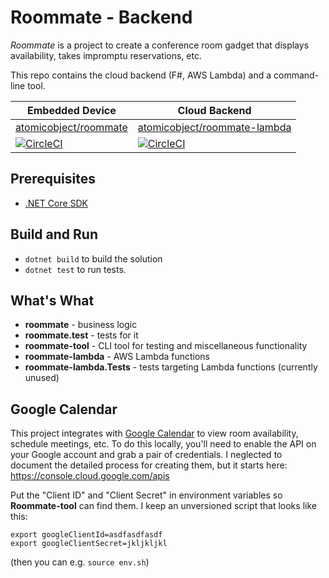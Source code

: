 # Roommate - Backend

_Roommate_ is a project to create a conference room gadget that displays availability, takes impromptu reservations, etc.

This repo contains the cloud backend (F#, AWS Lambda) and a command-line tool.

| Embedded Device                                                                                                           | Cloud Backend                                                                                                                           |
| ------------------------------------------------------------------------------------------------------------------------- | --------------------------------------------------------------------------------------------------------------------------------------- |
| [atomicobject/roommate](https://github.com/atomicobject/roommate)                                                         | [atomicobject/roommate-lambda](https://github.com/atomicobject/roommate-lambda)                                                         |
| [![CircleCI](https://circleci.com/gh/atomicobject/roommate.svg?style=svg)](https://circleci.com/gh/atomicobject/roommate) | [![CircleCI](https://circleci.com/gh/atomicobject/roommate-lambda.svg?style=svg)](https://circleci.com/gh/atomicobject/roommate-lambda) |

## Prerequisites

- [.NET Core SDK](https://www.microsoft.com/net/download)

## Build and Run

- `dotnet build` to build the solution
- `dotnet test` to run tests.

## What's What

- **roommate** - business logic
- **roommate.test** - tests for it
- **roommate-tool** - CLI tool for testing and miscellaneous functionality
- **roommate-lambda** - AWS Lambda functions
- **roommate-lambda.Tests** - tests targeting Lambda functions (currently unused)

## Google Calendar

This project integrates with [Google Calendar](https://developers.google.com/calendar/overview) to view room availability, schedule meetings, etc. To do this locally, you'll need to enable the API on your Google account and grab a pair of credentials. I neglected to document the detailed process for creating them, but it starts here: https://console.cloud.google.com/apis

Put the "Client ID" and "Client Secret" in environment variables so **Roommate-tool** can find them. I keep an unversioned script that looks like this:

```
export googleClientId=asdfasdfasdf
export googleClientSecret=jkljkljkl
```

(then you can e.g. `source env.sh`)
